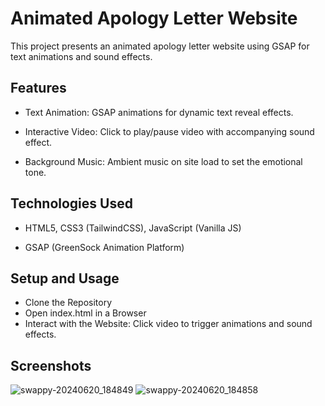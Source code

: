 # Animated Apology Letter Website
This project presents an animated apology letter website using GSAP for text animations and sound effects.

## Features
- Text Animation: GSAP animations for dynamic text reveal effects.

- Interactive Video: Click to play/pause video with accompanying sound effect.

- Background Music: Ambient music on site load to set the emotional tone.

## Technologies Used
- HTML5, CSS3 (TailwindCSS), JavaScript (Vanilla JS)

- GSAP (GreenSock Animation Platform)

## Setup and Usage
- Clone the Repository
- Open index.html in a Browser
- Interact with the Website: Click video to trigger animations and sound effects.

## Screenshots
![swappy-20240620_184849](https://github.com/bogusdeck/Digital-Sorry-Letter/assets/80052733/d643729b-5f90-4503-87e7-0de3b3222b41)
![swappy-20240620_184858](https://github.com/bogusdeck/Digital-Sorry-Letter/assets/80052733/7d8f544c-bef7-4391-8c36-987874b9dc57)
